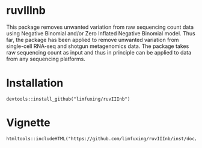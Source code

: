 # ruvIIInb
This package removes unwanted variation from raw sequencing count data using Negative Binomial and/or Zero Inflated Negative Binomial model. Thus far, the package has been applied to remove unwanted variation from single-cell RNA-seq and shotgun metagenomics data. The package takes raw sequencing count as input and thus in principle can be applied to data from any sequencing platforms.

# Installation 
```{r eval=FALSE}
devtools::install_github("limfuxing/ruvIIInb")
```
# Vignette
```{r, echo=FALSE}
htmltools::includeHTML("https://github.com/limfuxing/ruvIIInb/inst/doc/ruvIIInbVignette.html")
```
